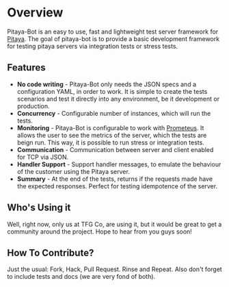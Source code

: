 Overview
========

Pitaya-Bot is an easy to use, fast and lightweight test server framework for [Pitaya](https://github.com/topfreegames/pitaya).
The goal of pitaya-bot is to provide a basic development framework for testing pitaya servers via integration tests or stress tests.

## Features

* **No code writing** - Pitaya-Bot only needs the JSON specs and a configuration YAML, in order to work. It is simple to create the tests scenarios and test it directly into any environment, be it development or production.
* **Concurrency** - Configurable number of instances, which will run the tests.
* **Monitoring** - Pitaya-Bot is configurable to work with [Prometeus](https://prometheus.io/). It allows the user to see the metrics of the server, which the tests are beign run. This way, it is possible to run stress or integration tests.
* **Communication** - Communication between server and client enabled for TCP via JSON.
* **Handler Support** - Support handler messages, to emulate the behaviour of the customer using the Pitaya server.
* **Summary** - At the end of the tests, returns if the requests made have the expected responses. Perfect for testing idempotence of the server.

## Who's Using it

Well, right now, only us at TFG Co, are using it, but it would be great to get a community around the project. Hope to hear from you guys soon!

## How To Contribute?

Just the usual: Fork, Hack, Pull Request. Rinse and Repeat. Also don't forget to include tests and docs (we are very fond of both).
